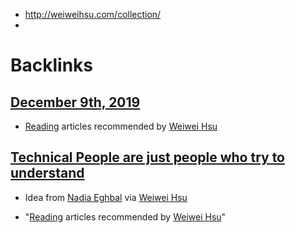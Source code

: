 - http://weiweihsu.com/collection/
- 

# Backlinks
## [December 9th, 2019](<December 9th, 2019.md>)
- [Reading](<Reading.md>) articles recommended by [Weiwei Hsu](<Weiwei Hsu.md>)

## [Technical People are just people who try to understand](<Technical People are just people who try to understand.md>)
- Idea from [Nadia Eghbal](<Nadia Eghbal.md>) via [Weiwei Hsu](<Weiwei Hsu.md>)

- "[Reading](<Reading.md>) articles recommended by [Weiwei Hsu](<Weiwei Hsu.md>)"

